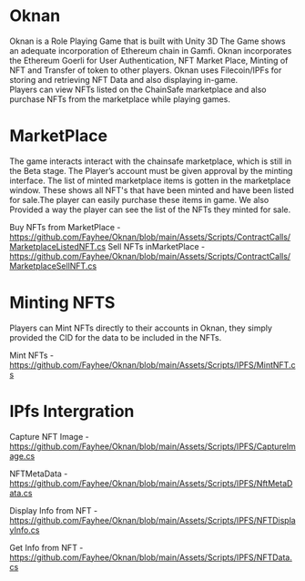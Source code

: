 # Oknan
 
 Oknan is a Role Playing Game that is built with Unity 3D The Game shows an adequate incorporation of Ethereum chain in Gamfi.
 Oknan incorporates the Ethereum Goerli for User Authentication, NFT Market Place, Minting of NFT and Transfer of token to other players.
 Oknan uses Filecoin/IPFs for storing and retrieving NFT Data and also displaying in-game.  
 Players can view NFTs listed on the ChainSafe marketplace and also purchase NFTs from the marketplace while playing games.
 
# MarketPlace
 The game interacts interact with the chainsafe marketplace, which is still in the Beta stage.
 The Player’s account must be given approval by the minting interface.
 The list of minted marketplace items is gotten in the marketplace window. 
 These shows all NFT's that have been minted and have been listed for sale.The player can easily purchase these items in game. 
 We also Provided a way the player can see the list of the NFTs they minted for sale.
 
 Buy NFTs from MarketPlace - https://github.com/Fayhee/Oknan/blob/main/Assets/Scripts/ContractCalls/MarketplaceListedNFT.cs
 Sell NFTs inMarketPlace - https://github.com/Fayhee/Oknan/blob/main/Assets/Scripts/ContractCalls/MarketplaceSellNFT.cs
 
# Minting NFTS
  Players can Mint NFTs directly to their accounts in Oknan, they simply provided the CID for the data to be included in the NFTs.
  
  Mint NFTs - https://github.com/Fayhee/Oknan/blob/main/Assets/Scripts/IPFS/MintNFT.cs


 
# IPfs Intergration
 
 Capture NFT Image - https://github.com/Fayhee/Oknan/blob/main/Assets/Scripts/IPFS/CaptureImage.cs

 NFTMetaData - https://github.com/Fayhee/Oknan/blob/main/Assets/Scripts/IPFS/NftMetaData.cs

 Display Info from NFT - https://github.com/Fayhee/Oknan/blob/main/Assets/Scripts/IPFS/NFTDisplayInfo.cs

 Get Info from NFT - https://github.com/Fayhee/Oknan/blob/main/Assets/Scripts/IPFS/NFTData.cs

 
 
